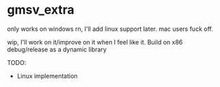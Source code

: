 # gmsv_extra

only works on windows rn, I'll add linux support later.  mac users fuck off.

wip, I'll work on it/improve on it when I feel like it.  Build on x86 debug/release as a dynamic library 

TODO:
- Linux implementation 
